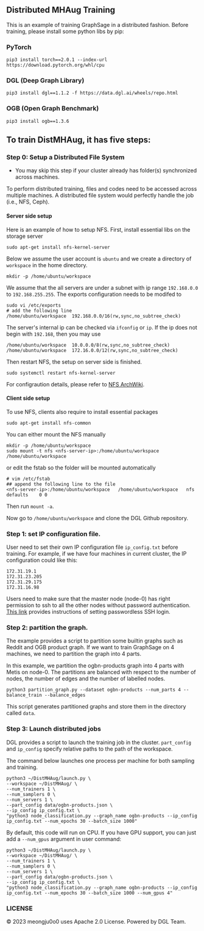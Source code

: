 ## Distributed MHAug Training

This is an example of training GraphSage in a distributed fashion. Before training, please install some python libs by pip:

### PyTorch
```shell
pip3 install torch==2.0.1 --index-url https://download.pytorch.org/whl/cpu
```

### DGL (Deep Graph Library)
```shell
pip3 install dgl==1.1.2 -f https://data.dgl.ai/wheels/repo.html
```

### OGB (Open Graph Benchmark)
```shell
pip3 install ogb==1.3.6
```

## To train DistMHAug, it has five steps:

### Step 0: Setup a Distributed File System
* You may skip this step if your cluster already has folder(s) synchronized across machines.

To perform distributed training, files and codes need to be accessed across multiple machines. A distributed file system would perfectly handle the job (i.e., NFS, Ceph).

#### Server side setup
Here is an example of how to setup NFS. First, install essential libs on the storage server

```shell
sudo apt-get install nfs-kernel-server
```

Below we assume the user account is `ubuntu` and we create a directory of `workspace` in the home directory.

```shell
mkdir -p /home/ubuntu/workspace
```

We assume that the all servers are under a subnet with ip range `192.168.0.0` to `192.168.255.255`. The exports configuration needs to be modifed to

```shell
sudo vi /etc/exports
# add the following line
/home/ubuntu/workspace  192.168.0.0/16(rw,sync,no_subtree_check)
```

The server's internal ip can be checked  via `ifconfig` or `ip`. If the ip does not begin with `192.168`, then you may use

```text
/home/ubuntu/workspace  10.0.0.0/8(rw,sync,no_subtree_check)
/home/ubuntu/workspace  172.16.0.0/12(rw,sync,no_subtree_check)
```

Then restart NFS, the setup on server side is finished.

```shell
sudo systemctl restart nfs-kernel-server
```

For configraution details, please refer to [NFS ArchWiki](https://wiki.archlinux.org/index.php/NFS).

#### Client side setup

To use NFS, clients also require to install essential packages

```shell
sudo apt-get install nfs-common
```

You can either mount the NFS manually

```shell
mkdir -p /home/ubuntu/workspace
sudo mount -t nfs <nfs-server-ip>:/home/ubuntu/workspace /home/ubuntu/workspace
```

or edit the fstab so the folder will be mounted automatically

```shell
# vim /etc/fstab
## append the following line to the file
<nfs-server-ip>:/home/ubuntu/workspace   /home/ubuntu/workspace   nfs   defaults	0 0
```

Then run `mount -a`.

Now go to `/home/ubuntu/workspace` and clone the DGL Github repository.

### Step 1: set IP configuration file.

User need to set their own IP configuration file `ip_config.txt` before training. For example, if we have four machines in current cluster, the IP configuration
could like this:

```
172.31.19.1
172.31.23.205
172.31.29.175
172.31.16.98
```

Users need to make sure that the master node (node-0) has right permission to ssh to all the other nodes without password authentication.
[This link](https://linuxize.com/post/how-to-setup-passwordless-ssh-login/) provides instructions of setting passwordless SSH login.

### Step 2: partition the graph.

The example provides a script to partition some builtin graphs such as Reddit and OGB product graph.
If we want to train GraphSage on 4 machines, we need to partition the graph into 4 parts.

In this example, we partition the ogbn-products graph into 4 parts with Metis on node-0. The partitions are balanced with respect to
the number of nodes, the number of edges and the number of labelled nodes.

```
python3 partition_graph.py --dataset ogbn-products --num_parts 4 --balance_train --balance_edges
```

This script generates partitioned graphs and store them in the directory called `data`.


### Step 3: Launch distributed jobs

DGL provides a script to launch the training job in the cluster. `part_config` and `ip_config`
specify relative paths to the path of the workspace.

The command below launches one process per machine for both sampling and training.

```shell
python3 ~/DistMHAug/launch.py \
--workspace ~/DistMHAug/ \
--num_trainers 1 \
--num_samplers 0 \
--num_servers 1 \
--part_config data/ogbn-products.json \
--ip_config ip_config.txt \
"python3 node_classification.py --graph_name ogbn-products --ip_config ip_config.txt --num_epochs 30 --batch_size 1000"
```

By default, this code will run on CPU. If you have GPU support, you can just add a `--num_gpus` argument in user command:

```shell
python3 ~/DistMHAug/launch.py \
--workspace ~/DistMHAug/ \
--num_trainers 1 \
--num_samplers 0 \
--num_servers 1 \
--part_config data/ogbn-products.json \
--ip_config ip_config.txt \
"python3 node_classification.py --graph_name ogbn-products --ip_config ip_config.txt --num_epochs 30 --batch_size 1000 --num_gpus 4"
```

### LICENSE
© 2023 meongju0o0 uses Apache 2.0 License. Powered by DGL Team.
